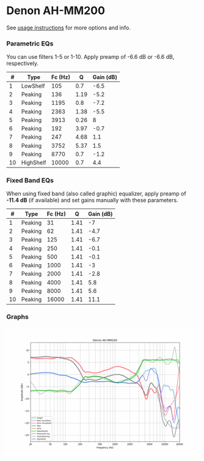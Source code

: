 # Denon AH-MM200
See [usage instructions](https://github.com/jaakkopasanen/AutoEq#usage) for more options and info.

### Parametric EQs
You can use filters 1-5 or 1-10. Apply preamp of -6.6 dB or -6.6 dB, respectively.

|   # | Type      |   Fc (Hz) |    Q |   Gain (dB) |
|-----|-----------|-----------|------|-------------|
|   1 | LowShelf  |       105 | 0.7  |        -6.5 |
|   2 | Peaking   |       136 | 1.19 |        -5.2 |
|   3 | Peaking   |      1195 | 0.8  |        -7.2 |
|   4 | Peaking   |      2363 | 1.38 |        -5.5 |
|   5 | Peaking   |      3913 | 0.26 |         8   |
|   6 | Peaking   |       192 | 3.97 |        -0.7 |
|   7 | Peaking   |       247 | 4.68 |         1.1 |
|   8 | Peaking   |      3752 | 5.37 |         1.5 |
|   9 | Peaking   |      8770 | 0.7  |        -1.2 |
|  10 | HighShelf |     10000 | 0.7  |         4.4 |

### Fixed Band EQs
When using fixed band (also called graphic) equalizer, apply preamp of **-11.4 dB** (if available) and set gains manually with these parameters.

|   # | Type    |   Fc (Hz) |    Q |   Gain (dB) |
|-----|---------|-----------|------|-------------|
|   1 | Peaking |        31 | 1.41 |        -7   |
|   2 | Peaking |        62 | 1.41 |        -4.7 |
|   3 | Peaking |       125 | 1.41 |        -6.7 |
|   4 | Peaking |       250 | 1.41 |        -0.1 |
|   5 | Peaking |       500 | 1.41 |        -0.1 |
|   6 | Peaking |      1000 | 1.41 |        -3   |
|   7 | Peaking |      2000 | 1.41 |        -2.8 |
|   8 | Peaking |      4000 | 1.41 |         5.8 |
|   9 | Peaking |      8000 | 1.41 |         5.6 |
|  10 | Peaking |     16000 | 1.41 |        11.1 |

### Graphs
![](./Denon%20AH-MM200.png)

